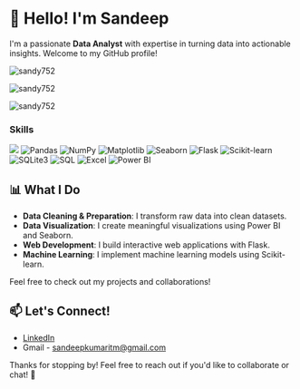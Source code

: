 # 👋 Hello! I'm Sandeep

I'm a passionate **Data Analyst** with expertise in turning data into actionable insights. Welcome to my GitHub profile!

<p align="left"> <img src="https://komarev.com/ghpvc/?username=sandy752&label=Profile%20views&color=0e75b6&style=for-the-badge" alt="sandy752" /> </p>

<p><img align="center" src="https://github-readme-stats.vercel.app/api/top-langs?username=sandy752&show_icons=true&locale=en&layout=compact" alt="sandy752" /></p>
<p><img align="center" src="https://github-readme-streak-stats.herokuapp.com/?user=sandy752&" alt="sandy752" /></p>

### Skills
![](https://img.shields.io/badge/Python-FFD43B?style=for-the-badge&logo=python&logoColor=darkgreen)
![Pandas](https://img.shields.io/badge/Pandas-DataFrame-green?style=for-the-badge&logo=pandas&logoColor=white)
![NumPy](https://img.shields.io/badge/NumPy-007ACC?style=for-the-badge&logo=numpy&logoColor=white)
![Matplotlib](https://img.shields.io/badge/Matplotlib-FFAC45?style=for-the-badge&logo=matplotlib&logoColor=white)
![Seaborn](https://img.shields.io/badge/Seaborn-30B5E3?style=for-the-badge&logo=python&logoColor=white)
![Flask](https://img.shields.io/badge/Flask-000000?style=for-the-badge&logo=flask&logoColor=white)
![Scikit-learn](https://img.shields.io/badge/Scikit--learn-F7931E?style=for-the-badge&logo=scikit-learn&logoColor=white)
![SQLite3](https://img.shields.io/badge/SQLite-003B57?style=for-the-badge&logo=sqlite&logoColor=white)
![SQL](https://img.shields.io/badge/SQL-4479A1?style=for-the-badge&logo=mysql&logoColor=white)
![Excel](https://img.shields.io/badge/Excel-217346?style=for-the-badge&logo=microsoft-excel&logoColor=white)
![Power BI](https://img.shields.io/badge/Power%20BI-F2C94C?style=for-the-badge&logo=powerbi&logoColor=black)

## 📊 What I Do

- **Data Cleaning & Preparation**: I transform raw data into clean datasets.
- **Data Visualization**: I create meaningful visualizations using Power BI and Seaborn.
- **Web Development**: I build interactive web applications with Flask.
- **Machine Learning**: I implement machine learning models using Scikit-learn.

Feel free to check out my projects and collaborations!

## 📫 Let's Connect!

- [LinkedIn](https://www.linkedin.com/in/sandeep752/)
- Gmail - sandeepkumaritm@gmail.com

Thanks for stopping by! Feel free to reach out if you'd like to collaborate or chat! 🌟
